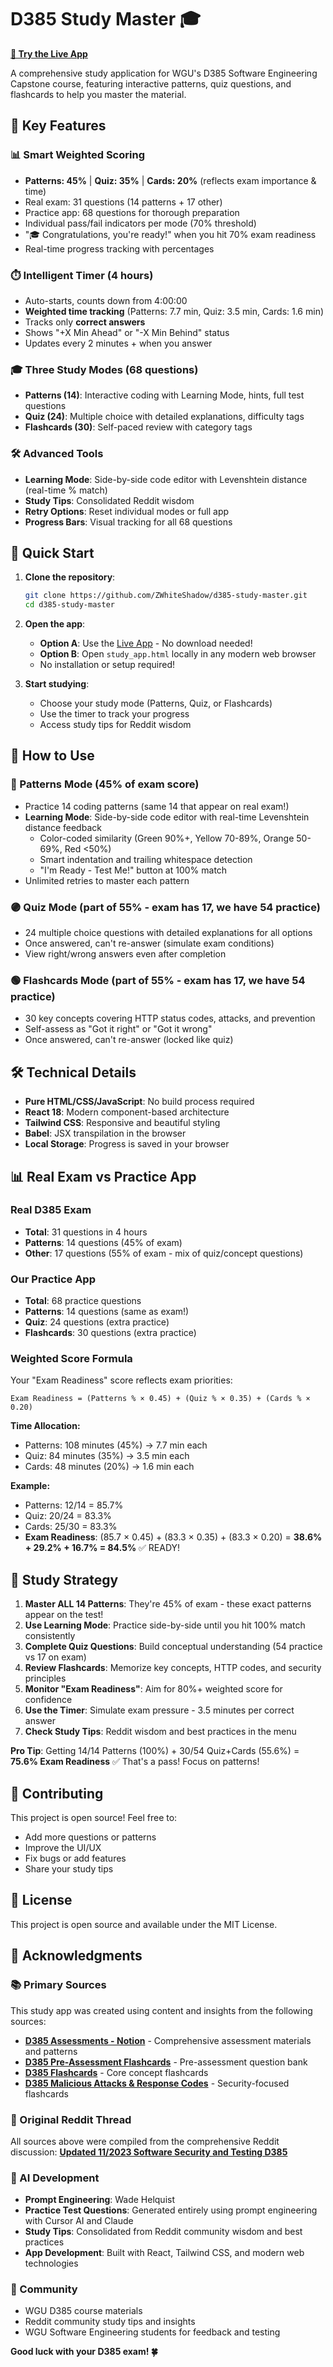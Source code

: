# D385 Study Master 🎓

**[🚀 Try the Live App](https://zwhiteshadow.github.io/d385-study-master/study_app.html)**

A comprehensive study application for WGU's D385 Software Engineering Capstone course, featuring interactive patterns, quiz questions, and flashcards to help you master the material.

## 🌟 Key Features

### 📊 Smart Weighted Scoring
- **Patterns: 45%** | **Quiz: 35%** | **Cards: 20%** (reflects exam importance & time)
- Real exam: 31 questions (14 patterns + 17 other)
- Practice app: 68 questions for thorough preparation
- Individual pass/fail indicators per mode (70% threshold)
- "🎓 Congratulations, you're ready!" when you hit 70% exam readiness
- Real-time progress tracking with percentages

### ⏱️ Intelligent Timer (4 hours)
- Auto-starts, counts down from 4:00:00
- **Weighted time tracking** (Patterns: 7.7 min, Quiz: 3.5 min, Cards: 1.6 min)
- Tracks only **correct answers**
- Shows "+X Min Ahead" or "-X Min Behind" status
- Updates every 2 minutes + when you answer

### 🎓 Three Study Modes (68 questions)
- **Patterns (14)**: Interactive coding with Learning Mode, hints, full test questions
- **Quiz (24)**: Multiple choice with detailed explanations, difficulty tags
- **Flashcards (30)**: Self-paced review with category tags

### 🛠️ Advanced Tools
- **Learning Mode**: Side-by-side code editor with Levenshtein distance (real-time % match)
- **Study Tips**: Consolidated Reddit wisdom
- **Retry Options**: Reset individual modes or full app
- **Progress Bars**: Visual tracking for all 68 questions

## 🚀 Quick Start

1. **Clone the repository**:
   ```bash
   git clone https://github.com/ZWhiteShadow/d385-study-master.git
   cd d385-study-master
   ```

2. **Open the app**:
   - **Option A**: Use the [Live App](https://zwhiteshadow.github.io/d385-study-master/study_app.html) - No download needed!
   - **Option B**: Open `study_app.html` locally in any modern web browser
   - No installation or setup required!

3. **Start studying**:
   - Choose your study mode (Patterns, Quiz, or Flashcards)
   - Use the timer to track your progress
   - Access study tips for Reddit wisdom

## 📖 How to Use

### 🔵 Patterns Mode (45% of exam score)
- Practice 14 coding patterns (same 14 that appear on real exam!)
- **Learning Mode**: Side-by-side code editor with real-time Levenshtein distance feedback
  - Color-coded similarity (Green 90%+, Yellow 70-89%, Orange 50-69%, Red <50%)
  - Smart indentation and trailing whitespace detection
  - "I'm Ready - Test Me!" button at 100% match
- Unlimited retries to master each pattern

### 🟣 Quiz Mode (part of 55% - exam has 17, we have 54 practice)
- 24 multiple choice questions with detailed explanations for all options
- Once answered, can't re-answer (simulate exam conditions)
- View right/wrong answers even after completion

### 🟢 Flashcards Mode (part of 55% - exam has 17, we have 54 practice)
- 30 key concepts covering HTTP status codes, attacks, and prevention
- Self-assess as "Got it right" or "Got it wrong"
- Once answered, can't re-answer (locked like quiz)

## 🛠️ Technical Details

- **Pure HTML/CSS/JavaScript**: No build process required
- **React 18**: Modern component-based architecture
- **Tailwind CSS**: Responsive and beautiful styling
- **Babel**: JSX transpilation in the browser
- **Local Storage**: Progress is saved in your browser

## 📊 Real Exam vs Practice App

### Real D385 Exam
- **Total**: 31 questions in 4 hours
- **Patterns**: 14 questions (45% of exam)
- **Other**: 17 questions (55% of exam - mix of quiz/concept questions)

### Our Practice App
- **Total**: 68 practice questions
- **Patterns**: 14 questions (same as exam!)
- **Quiz**: 24 questions (extra practice)
- **Flashcards**: 30 questions (extra practice)

### Weighted Score Formula
Your "Exam Readiness" score reflects exam priorities:

```
Exam Readiness = (Patterns % × 0.45) + (Quiz % × 0.35) + (Cards % × 0.20)
```

**Time Allocation:**
- Patterns: 108 minutes (45%) → 7.7 min each
- Quiz: 84 minutes (35%) → 3.5 min each  
- Cards: 48 minutes (20%) → 1.6 min each

**Example:**
- Patterns: 12/14 = 85.7%
- Quiz: 20/24 = 83.3%
- Cards: 25/30 = 83.3%
- **Exam Readiness**: (85.7 × 0.45) + (83.3 × 0.35) + (83.3 × 0.20) = **38.6% + 29.2% + 16.7% = 84.5%** ✅ READY!

## 🎯 Study Strategy

1. **Master ALL 14 Patterns**: They're 45% of exam - these exact patterns appear on the test!
2. **Use Learning Mode**: Practice side-by-side until you hit 100% match consistently
3. **Complete Quiz Questions**: Build conceptual understanding (54 practice vs 17 on exam)
4. **Review Flashcards**: Memorize key concepts, HTTP codes, and security principles
5. **Monitor "Exam Readiness"**: Aim for 80%+ weighted score for confidence
6. **Use the Timer**: Simulate exam pressure - 3.5 minutes per correct answer
7. **Check Study Tips**: Reddit wisdom and best practices in the menu

**Pro Tip**: Getting 14/14 Patterns (100%) + 30/54 Quiz+Cards (55.6%) = **75.6% Exam Readiness** ✅ That's a pass! Focus on patterns!

## 🤝 Contributing

This project is open source! Feel free to:
- Add more questions or patterns
- Improve the UI/UX
- Fix bugs or add features
- Share your study tips

## 📝 License

This project is open source and available under the MIT License.

## 🙏 Acknowledgments

### 📚 Primary Sources
This study app was created using content and insights from the following sources:

- **[D385 Assessments - Notion](https://glass-diadem-acc.notion.site/D385-Assessments-3261412dc25f4bce829d34341f33e8b3)** - Comprehensive assessment materials and patterns
- **[D385 Pre-Assessment Flashcards](https://quizlet.com/813493586/d385-pre-assessment-all-correct-flash-cards/)** - Pre-assessment question bank
- **[D385 Flashcards](https://quizlet.com/902866897/d385-flash-cards/)** - Core concept flashcards
- **[D385 Malicious Attacks & Response Codes](https://quizlet.com/932321419/wgu-d385-malicious-attacks-and-response-codes-flash-cards/)** - Security-focused flashcards

### 🎯 Original Reddit Thread
All sources above were compiled from the comprehensive Reddit discussion:
**[Updated 11/2023 Software Security and Testing D385](https://www.reddit.com/r/wgu_devs/comments/17quy61/updated_112023_software_security_and_testing_d385/)**

### 🤖 AI Development
- **Prompt Engineering**: Wade Helquist
- **Practice Test Questions**: Generated entirely using prompt engineering with Cursor AI and Claude
- **Study Tips**: Consolidated from Reddit community wisdom and best practices
- **App Development**: Built with React, Tailwind CSS, and modern web technologies

### 👥 Community
- WGU D385 course materials
- Reddit community study tips and insights
- WGU Software Engineering students for feedback and testing

**Good luck with your D385 exam! 🍀**